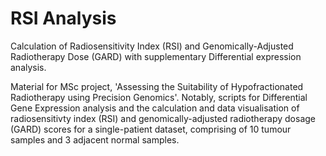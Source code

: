 # RSI Analysis
Calculation of Radiosensitivity Index (RSI) and Genomically-Adjusted Radiotherapy Dose (GARD) with supplementary Differential expression analysis.

Material for MSc project, 'Assessing the Suitability of Hypofractionated Radiotherapy using Precision Genomics'. Notably, scripts for Differential Gene Expression analysis and the calculation and data visualisation of radiosensitivty index (RSI) and genomically-adjusted radiotherapy dosage (GARD) scores for a single-patient dataset, comprising of 10 tumour samples and 3 adjacent normal samples. 

